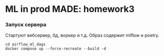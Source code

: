 # ML in prod MADE:  homework3

### Запуск сервера
Стартуют вебсервер, бд, воркер и т.д. Образ содержит mlflow и poetry.
```console
cd airflow_ml_dags
docker compose up --force-recreate --build -d
```
